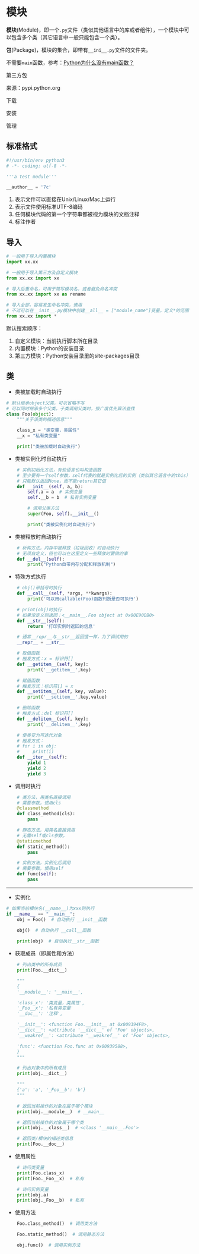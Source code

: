 # 模块

**模块**(Module)，即一个`.py`文件（类似其他语言中的库或者组件），一个模块中可以包含多个类（其它语言中一般只能包含一个类）。

**包**(Package)，模块的集合，即带有`__ini__.py`文件的文件夹。

不需要`main`函数，参考：[Python为什么没有main函数？](https://mp.weixin.qq.com/s/1ehySR5NH2v1U8WIlXflEQ)

第三方包

来源：pypi.python.org

下载

安装

管理


## 标准格式

```python
#!/usr/bin/env python3
# -*- coding: utf-8 -*-

'''a test module'''

__author__ = '7c'
```

1. 表示文件可以直接在Unix/Linux/Mac上运行
2. 表示文件使用标准UTF-8编码
3. 任何模块代码的第一个字符串都被视为模块的文档注释
4. 标注作者

## 导入

```python
# 一般用于导入内置模块
import xx.xx

# 一般用于导入第三方及自定义模块
from xx.xx import xx

# 导入后重命名，可用于简写模块名，或者避免命名冲突
from xx.xx import xx as rename

# 导入全部，容易发生命名冲突，慎用
# 不过可以在__init__.py模块中创建__all__ = ["module_name"]变量，定义*的范围
from xx.xx import *
```

默认搜索顺序：

1. 自定义模块：当前执行脚本所在目录
2. 内置模块：Python的安装目录
3. 第三方模块：Python安装目录里的site-packages目录

## 类

- 类被加载时自动执行

```python
# 默认继承object父类，可以省略不写
# 可以同时继承多个父类，子类调用父类时，按广度优先算法查找
class Foo(object):
    """关于该类的描述信息"""

    class_x = "类变量，类属性"
    __x = "私有类变量"

    print("类被加载时自动执行")
```

- 类被实例化时自动执行

```python
    # 实例初始化方法，有些语言也叫构造函数
    # 至少要有一个self参数，self代表的就是实例化后的实例（类似其它语言中的this）
    # 只能默认返回None，而不能return其它值
    def __init__(self, a, b):
        self.a = a  # 实例变量
        self.__b = b  # 私有实例变量

        # 调用父类方法
        super(Foo, self).__init__()

        print("类被实例化时自动执行")
```

- 类被释放时自动执行

```python
    # 析构方法，内存中被释放（垃圾回收）时自动执行
    # 无须自定义，但也可以在这里定义一些释放时要做的事
    def __del__(self):
        print("Python自带内存分配和释放机制")
```

- 特殊方式执行

```python
    # obj()带括号时执行
    def __call__(self, *args, **kwargs):
        print('可以用callable(Foo)函数判断是否可执行')

    # print(obj)时执行
    # 如果没定义则返回：<__main__.Foo object at 0x00E90DB0>
    def __str__(self):
        return '打印实例时返回的信息'

    # 通常__repr__与__str__返回值一样，为了调试用的
    __repr__ = __str__
```

```python
    # 取值函数
    # 触发方式：x = 标识符[]
    def __getitem__(self, key):
        print('__getitem__',key)

    # 赋值函数
    # 触发方式：标识符[] = x
    def __setitem__(self, key, value):
        print('__setitem__',key,value)

    # 删除函数
    # 触发方式：del 标识符[]
    def __delitem__(self, key):
        print('__delitem__',key)

    # 使类变为可迭代对象
    # 触发方式：
    # for i in obj:
    #     print(i)
    def __iter__(self):
        yield 1
        yield 2
        yield 3
```

- 调用时执行

```python
    # 类方法，用类名直接调用
    # 需要参数，惯用cls
    @classmethod
    def class_method(cls):
        pass

    # 静态方法，用类名直接调用
    # 无需self或cls参数，
    @staticmethod
    def static_method():
        pass

    # 实例方法，实例化后调用
    # 需要参数，惯用self
    def func(self):
        pass
```

---

- 实例化

```python
# 如果当前模块名(__name__)为xxx则执行
if __name__ == "__main__":
    obj = Foo()  # 自动执行 __init__函数

    obj()  # 自动执行 __call__函数
    
    print(obj)  # 自动执行__str__函数
```

- 获取成员（即属性和方法）

```python
    # 列出类中的所有成员
    print(Foo.__dict__)

    """
    {
    '__module__': '__main__',

    'class_x': '类变量，类属性',
    '_Foo__x': '私有类变量'
    '__doc__': '注释',

    '__init__': <function Foo.__init__ at 0x009394F8>,
    '__dict__': <attribute '__dict__' of 'Foo' objects>,
    '__weakref__': <attribute '__weakref__' of 'Foo' objects>,

    'func': <function Foo.func at 0x00939588>,
    }
    """

    # 列出对象中的所有成员
    print(obj.__dict__)

    """
    {'a': 'a', '_Foo__b': 'b'}
    """

    # 返回当前操作的对象在属于哪个模块
    print(obj.__module__)  # __main__

    # 返回当前操作的对象属于哪个类
    print(obj.__class__)  # <class '__main__.Foo'>

    # 返回类/模块的描述类信息
    print(Foo.__doc__)
```

- 使用属性

```python
    # 访问类变量
    print(Foo.class_x)
    print(Foo._Foo__x)  # 私有

    # 访问实例变量
    print(obj.a)
    print(obj._Foo__b)  # 私有
```

- 使用方法

```python
    Foo.class_method()  # 调用类方法

    Foo.static_method()  # 调用静态方法

    obj.func()  # 调用实例方法
```